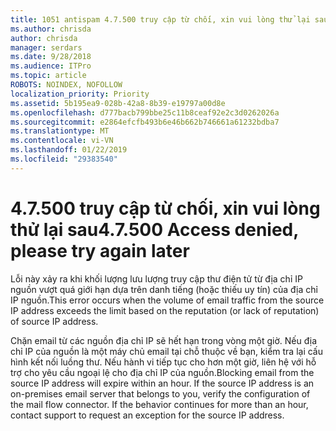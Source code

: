 ```yaml
---
title: 1051 antispam 4.7.500 truy cập từ chối, xin vui lòng thử lại sau
ms.author: chrisda
author: chrisda
manager: serdars
ms.date: 9/28/2018
ms.audience: ITPro
ms.topic: article
ROBOTS: NOINDEX, NOFOLLOW
localization_priority: Priority
ms.assetid: 5b195ea9-028b-42a8-8b39-e19797a00d8e
ms.openlocfilehash: d777bacb799bbe25c11b8ceaf92e2c3d0262026a
ms.sourcegitcommit: e2864efcfb493b6e46b662b746661a61232bdba7
ms.translationtype: MT
ms.contentlocale: vi-VN
ms.lasthandoff: 01/22/2019
ms.locfileid: "29383540"
---
```

# <a name="47500-access-denied-please-try-again-later"></a><span data-ttu-id="5be85-102">4.7.500 truy cập từ chối, xin vui lòng thử lại sau</span><span class="sxs-lookup"><span data-stu-id="5be85-102">4.7.500 Access denied, please try again later</span></span>

<span data-ttu-id="5be85-103">Lỗi này xảy ra khi khối lượng lưu lượng truy cập thư điện tử từ địa chỉ IP nguồn vượt quá giới hạn dựa trên danh tiếng (hoặc thiếu uy tín) của địa chỉ IP nguồn.</span><span class="sxs-lookup"><span data-stu-id="5be85-103">This error occurs when the volume of email traffic from the source IP address exceeds the limit based on the reputation (or lack of reputation) of source IP address.</span></span>
  
<span data-ttu-id="5be85-p101">Chặn email từ các nguồn địa chỉ IP sẽ hết hạn trong vòng một giờ. Nếu địa chỉ IP của nguồn là một máy chủ email tại chỗ thuộc về bạn, kiểm tra lại cấu hình kết nối luồng thư. Nếu hành vi tiếp tục cho hơn một giờ, liên hệ với hỗ trợ cho yêu cầu ngoại lệ cho địa chỉ IP của nguồn.</span><span class="sxs-lookup"><span data-stu-id="5be85-p101">Blocking email from the source IP address will expire within an hour. If the source IP address is an on-premises email server that belongs to you, verify the configuration of the mail flow connector. If the behavior continues for more than an hour, contact support to request an exception for the source IP address.</span></span>
  

